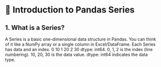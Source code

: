 # 📌 Introduction to Pandas Series
## 1. What is a Series?
A Series is a basic one-dimensional data structure in Pandas. You can think of it like a NumPy array or a single column in Excel/DataFrame. Each Series has data and an index.
0    10
1    20
2    30
dtype: int64. 
0, 1, 2 is the index (line numbering). 
10, 20, 30 is the data value. 
dtype: int64 indicates the data type.
